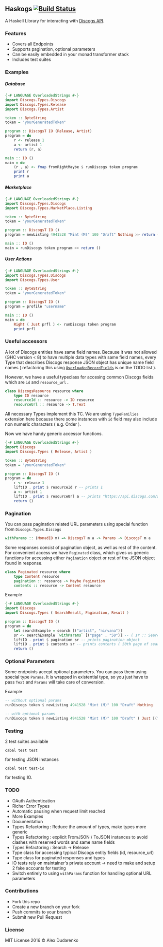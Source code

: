 Haskogs [![Build Status](https://travis-ci.org/nineonine/haskogs.svg?branch=master)](https://travis-ci.org/nineonine/haskogs)
---

A Haskell Library for interacting with [Discogs API](https://www.discogs.com/developers/).

### Features
+ Covers all Endpoints
+ Supports pagination, optional parameters
+ Can be easily embedded in your monad transformer stack
+ Includes test suites

### Examples

##### Database

```haskell
{-# LANGUAGE OverloadedStrings #-}
import Discogs.Types.Discogs
import Discogs.Types.Release
import Discogs.Types.Artist

token :: ByteString
token = "yourGeneratedToken"

program :: DiscogsT IO (Release, Artist)
program = do
    r <- release 1
    a <- artist 1
    return (r, a)

main :: IO ()
main = do
    (r , a) <- fmap fromRightMaybe $ runDiscogs token program
    print r
    print a

```

##### Marketplace

```haskell  
{-# LANGUAGE OverloadedStrings #-}
import Discogs.Types.Discogs
import Discogs.Types.MarketPlace.Listing

token :: ByteString
token = "yourGeneratedToken"

program :: DiscogsT IO ()
program = newListing 4941528 "Mint (M)" 100 "Draft" Nothing >> return ()

main :: IO ()
main = runDiscogs token program >> return ()

```

##### User Actions

```haskell
{-# LANGUAGE OverloadedStrings #-}
import Discogs.Types.Discogs
import Discogs.Types.User

token :: ByteString
token = "yourGeneratedToken"

program :: DiscogsT IO ()
program = profile "username"

main :: IO ()
main = do
    Right ( Just prfl ) <- runDiscogs token program
    print prfl

```

### Useful accessors

A lot of Discogs entities have same field names. Because it was not allowed (GHC version < 8) to have multiple data types with same field names, every Type that describes Discogs response JSON object has unique name field names ( refactoring this using [`OverloadedRecordFields`](https://ghc.haskell.org/trac/ghc/wiki/Records/OverloadedRecordFields) is on the TODO list ).

However, we have a useful typeclass for accesing common Discogs fields which are `id` and `resource_url` .

```haskell
class DiscogsResource resource where
    type ID resource
    resourceId :: resource -> ID resource
    resourceUrl :: resource -> T.Text

```

All necessary Types implement this TC. We are using `TypeFamilies` extension here because there some instances with `id` field may also include non numeric characters ( e.g. Order ).

Now we have handy generic accessor functions.

```haskell  
{-# LANGUAGE OverloadedStrings #-}
import Discogs
import Discogs.Types ( Release, Artist )

token :: ByteString
token = "yourGeneratedToken"

program :: DiscogsT IO ()
program = do
    r <- release 1
    liftIO . print $ resourceId r -- prints 1
    a <- artist 1
    liftIO . print $ resourceUrl a -- prints "https://api.discogs.com/artists/1"
    return ()

```
### Pagination

You can pass pagination related URL parameters using special function from `Discogs.Types.Discogs`
```haskell  
withParams :: (MonadIO m) => DiscogsT m a -> Params -> DiscogsT m a

```

Some responses consist of pagination object, as well as rest of the content. For convenient access we have `Paginated` class, which gives us generic functions for accessing either `Pagination` object or rest of the JSON object found in response.
```haskell  
class Paginated resource where
    type Content resource
    pagination :: resource -> Maybe Pagination
    contents :: resource -> Content resource

```

Example
```haskell  
{-# LANGUAGE OverloadedStrings #-}
import Discogs
import Discogs.Types ( SearchResult, Pagination, Result )

program :: DiscogsT IO ()
program = do
    let searchExample = search [("artist", "nirvana")]
    sr <- searchExample `withParams` [("page" , "50")] -- ( sr :: SearchResult )
    liftIO . print $ pagination sr -- prints pagination object
    liftIO . print $ contents sr -- prints contents ( 50th page of search result )
    return ()

```

### Optional Parameters

Some endpoints accept optional parameters.
You can pass them using special type `Params`.
It is wrapped in existential type, so you just have to pass `Text` and `Params` will take care of conversion.

Example

```haskell
-- without optional params
runDiscogs token $ newListing 4941528 "Mint (M)" 100 "Draft" Nothing

-- with optional params
runDiscogs token $ newListing 4941528 "Mint (M)" 100 "Draft" ( Just [("location", "unknown")] )

```

### Testing

2 test suites available

`cabal test test`

for testing JSON instances

`cabal test test-io`

for testing IO.

### TODO
+ OAuth Authentication
+ Richer Error Types
+ Automatic pausing when request limit reached
+ More Examples
+ Documentation
+ Types Refactoring : Reduce the amount of types, make types more generic
+ Types Refactoring : explicit FromJSON / ToJSON instances to avoid clashes with reserved words and same name fields
+ Types Refactoring : Search -> Release
+ Type class for accessing typical Discogs entity fields (id, resource_url)
+ Type class for paginated responses and types
+ IO tests rely on maintainer's private account -> need to make and setup 2 fake accounts for testing
+ Switch entirely to using `withParams` function for handling optional URL parameters

### Contributions
+ Fork this repo
+ Create a new branch on your fork
+ Push commits to your branch
+ Submit new Pull Request


### License
MIT License 2016 © Alex Dudarenko
